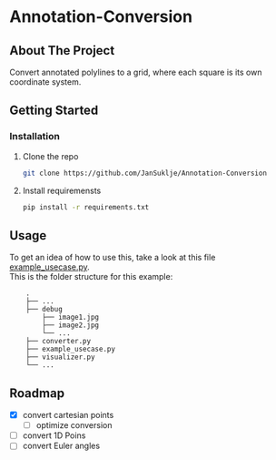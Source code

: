 # Annotation-Conversion

<!-- ABOUT THE PROJECT -->
## About The Project

Convert annotated polylines to a grid, where each square is its own coordinate system.

<!-- GETTING STARTED -->
## Getting Started

### Installation

1. Clone the repo
   ```sh
   git clone https://github.com/JanSuklje/Annotation-Conversion
   ```
2. Install requiremensts
   ```sh
   pip install -r requirements.txt
   ```

<!-- USAGE EXAMPLES -->
## Usage

To get an idea of how to use this, take a look at this file [example_usecase.py](https://github.com/JanSuklje/Annotation-Conversion/blob/main/example_usecase.py).<br />
This is the folder structure for this example:<br />
```
    .
    ├── ...
    ├── debug
        ├── image1.jpg
        ├── image2.jpg
        └── ... 
    ├── converter.py
    ├── example_usecase.py
    ├── visualizer.py
    └── ...
```
<!-- ROADMAP -->
## Roadmap

- [x] convert cartesian points
    - [ ] optimize conversion
- [ ] convert 1D Poins
- [ ] convert Euler angles
